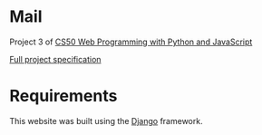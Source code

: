 # Mail

Project 3 of [CS50 Web Programming with Python and JavaScript](https://courses.edx.org/courses/course-v1:HarvardX+CS50W+Web/course/)

[Full project specification](https://cs50.harvard.edu/web/2020/projects/3/mail/)

# Requirements

This website was built using the [Django](https://github.com/django/django) framework.
